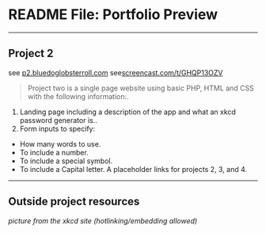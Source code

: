 # README File: Portfolio Preview

----
## Project 2
see [p2.bluedoglobsterroll.com](http://p2.bluedoglobsterroll.com/)
see[screencast.com/t/GHQP13OZV](http://screencast.com/t/GHQP13OZV)

> Project two is a single page website using basic PHP, HTML and CSS with the following information:.

1. Landing page including a description of the app and what an xkcd password generator is..
2. Form inputs to specify:
  * How many words to use.
  * To include a number.
  * To include a special symbol.
  * To include a Capital letter. A placeholder links for projects 2, 3, and 4.

----
## Outside project resources
*picture from the xkcd site (hotlinking/embedding allowed)*
